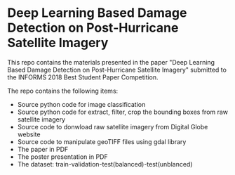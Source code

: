 # Deep Learning Based Damage Detection on Post-Hurricane Satellite Imagery

This repo contains the materials presented in the paper "Deep Learning Based Damage Detection on Post-Hurricane Satellite Imagery" submitted to the INFORMS 2018 Best Student Paper Competition.

The repo contains the following items:

* Source python code for image classification
* Source python code for extract, filter, crop the bounding boxes from raw satellite imagery
* Source code to donwload raw satellite imagery from Digital Globe website
* Source code to manipulate geoTIFF files using gdal library
* The paper in PDF 
* The poster presentation in PDF
* The dataset: train-validation-test(balanced)-test(unblanced)
